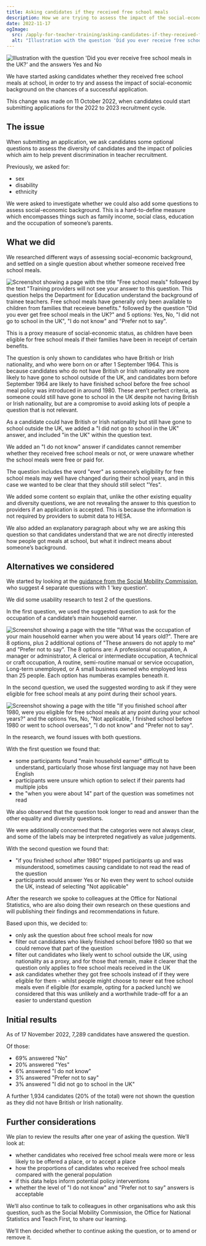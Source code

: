```yaml
---
title: Asking candidates if they received free school meals
description: How we are trying to assess the impact of the social-economic background of candidates on their chances of success.
date: 2022-11-17
ogImage:
  src: /apply-for-teacher-training/asking-candidates-if-they-received-free-school-meals/free-school-meals-illustration.png
  alt: "Illustration with the question 'Did you ever receive free school meals in the UK?' and the answers Yes and No"
---
```

![Illustration with the question 'Did you ever receive free school meals in the UK?' and the answers Yes and No](free-school-meals-illustration.png)

We have started asking candidates whether they received free school meals at school, in order to try and assess the impact of social-economic background on the chances of a successful application.

This change was made on 11 October 2022, when candidates could start submitting applications for the 2022 to 2023 recruitment cycle.

## The issue

When submitting an application, we ask candidates some optional questions to assess the diversity of candidates and the impact of policies which aim to help prevent discrimination in teacher recruitment.

Previously, we asked for:

* sex
* disability
* ethnicity

We were asked to investigate whether we could also add some questions to assess social-economic background. This is a hard-to-define measure which encompasses things such as family income, social class, education and the occupation of someone’s parents.

## What we did

We researched different ways of assessing social-economic background, and settled on a single question about whether someone received free school meals.

![Screenshot showing a page with the title "Free school meals" followed by the text "Training providers will not see your answer to this question. This question helps the Department for Education understand the background of trainee teachers. Free school meals have generally only been available to children from families that receieve benefits." followed by the question "Did you ever get free school meals in the UK?" and 5 options: Yes, No, "I did not go to school in the UK", "I do not know" and "Prefer not to say".](free-school-meals-question.png "New question asking whether a candidate received free school meals")

This is a proxy measure of social-economic status, as children have been eligible for free school meals if their families have been in receipt of certain benefits.

The question is only shown to candidates who have British or Irish nationality, and who were born on or after 1 September 1964. This is because candidates who do not have British or Irish nationality are more likely to have gone to school outside of the UK, and candidates born before September 1964 are likely to have finished school before the free school meal policy was introduced in around 1980. These aren’t perfect criteria, as someone could still have gone to school in the UK despite not having British or Irish nationality, but are a compromise to avoid asking lots of people a question that is not relevant.

As a candidate could have British or Irish nationality but still have gone to school outside the UK, we added a "I did not go to school in the UK" answer, and included "in the UK" within the question text.

We added an "I do not know" answer if candidates cannot remember whether they received free school meals or not, or were unaware whether the school meals were free or paid for.

The question includes the word "ever" as someone’s eligibility for free school meals may well have changed during their school years, and in this case we wanted to be clear that they should still select "Yes".

We added some content so explain that, unlike the other existing equality and diversity questions, we are not revealing the answer to this question to providers if an application is accepted. This is because the information is not required by providers to submit data to HESA.

We also added an explanatory paragraph about why we are asking this question so that candidates understand that we are not directly interested how people got meals at school, but what it indirect means about someone’s background.

## Alternatives we considered

We started by looking at the [guidance from the Social Mobility Commission](https://socialmobilityworks.org/toolkit/measurement/), who suggest 4 separate questions with 1 'key question'.

We did some usability research to test 2 of the questions.

In the first question, we used the suggested question to ask for the occupation of a candidate’s main household earner.

![Screenshot showing a page with the title "What was the occupation of your main household earner when you were about 14 years old?". There are 8 options, plus 2 additional options of "These answers do not apply to me" and "Prefer not to say". The 8 options are: A professional occupation, A manager or administrator, A clerical or intermediate occupation, A technical or craft occupation, A routine, semi-routine manual or service occupation, Long-term unemployed, or A small business owned who employed less than 25 people. Each option has numberas examples beneath it.](main-householder-occupation.png "A question we tested to ask for the occupation of a candidate’s main household earner")

In the second question, we used the suggested wording to ask if they were eligible for free school meals at any point during their school years.

![Screenshot showing a page with the title "If you finished school after 1980, were you eligible for free school meals at any point during your school years?" and the options Yes, No, "Not applicable, I finished school before 1980 or went to school overseas", "I do not know" and "Prefer not to say".](eligible-for-free-school-meals.png "A question we tested to ask candidates if they were eligible for free school meals")

In the research, we found issues with both questions.

With the first question we found that:

* some participants found "main household earner" difficult to understand, particularly those whose first language may not have been English
* participants were unsure which option to select if their parents had multiple jobs
* the "when you were about 14" part of the question was sometimes not read

We also observed that the question took longer to read and answer than the other equality and diversity questions.

We were additionally concerned that the categories were not always clear, and some of the labels may be interpreted negatively as value judgements.

With the second question we found that:

* "if you finished school after 1980" tripped participants up and was misunderstood, sometimes causing candidate to not read the read of the question
* participants would answer Yes or No even they went to school outside the UK, instead of selecting "Not applicable"

After the research we spoke to colleagues at the Office for National Statistics, who are also doing their own research on these questions and will publishing their findings and recommendations in future.

Based upon this, we decided to:

* only ask the question about free school meals for now
* filter out candidates who likely finished school before 1980 so that we could remove that part of the question
* filter out candidates who likely went to school outside the UK, using nationality as a proxy, and for those that remain, make it clearer that the question only applies to free school meals received in the UK
* ask candidates whether they got free schools instead of if they were eligible for them - whilst people might choose to never eat free school meals even if eligible (for example, opting for a packed lunch) we considered that this was unlikely and a worthwhile trade-off for a an easier to understand question

## Initial results

As of 17 November 2022, 7,289 candidates have answered the question.

Of those:

* 69% answered "No"
* 20% answered "Yes"
* 6% answered "I do not know"
* 3% answered "Prefer not to say"
* 3% answered "I did not go to school in the UK"

A further 1,934 candidates (20% of the total) were not shown the question as they did not have British or Irish nationality.

## Further considerations

We plan to review the results after one year of asking the question. We’ll look at:

* whether candidates who received free school meals were more or less likely to be offered a place, or to accept a place
* how the proportions of candidates who received free school meals compared with the general population
* if this data helps inform potential policy interventions
* whether the level of "I do not know" and "Prefer not to say" answers is acceptable

We’ll also continue to talk to colleagues in other organisations who ask this question, such as the Social Mobility Commission, the Office for National Statistics and Teach First, to share our learning.

We’ll then decided whether to continue asking the question, or to amend or remove it.
